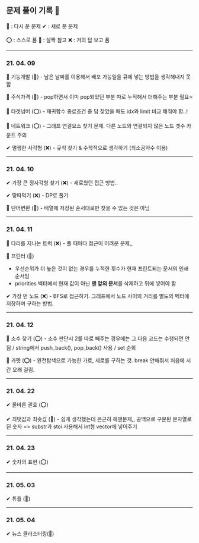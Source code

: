 ## 문제 풀이 기록 📝

🔄 : 다시 푼 문제   ✔ : 새로 푼 문제 </br></br>
⭕ : 스스로 품  🔺 : 살짝 참고   ❌ : 거의 답 보고 품

----------------------------------------------

### 21. 04. 09
🔄 기능개발 (🔺) - 남은 날짜를 이용해서 배포 가능일을 큐에 넣는 방법을 생각해내지 못함

🔄 주식가격 (🔺) - pop하면서 이미 pop되었던 부분 따로 누적해서 더해주는 부분 필요⭐

🔄 타겟넘버 (⭕) - 재귀함수 종료조건 중 답 찾았을 때도 idx와 limit 비교 해줘야 함..! 

🔄 네트워크 (⭕) - 그래프 연결요소 찾기 문제. 다른 노드와 연결되지 않은 노드 갯수 카운트 주의

✔ 멀쩡한 사각형 (❌) - 규칙 찾기 & 수학적으로 생각하기 (최소공약수 이용)

------------------------------------------------

### 21. 04. 10
✔ 가장 큰 정사각형 찾기 (❌) - 새로웠던 접근 방법..

✔ 땅따먹기 (❌) - DP로 풀기

🔄 단어변환 (🔺) - 배열에 저장된 순서대로만 찾을 수 있는 것은 아님

------------------------------------------------

### 21. 04. 11
🔄 다리를 지나는 트럭 (❌) - 풀 때마다 접근이 어려운 문제,,

🔄 프린터 (🔺) 
- 우선순위가 더 높은 것이 없는 경우를 누적한 횟수가 현재 프린트되는 문서의 인쇄순서임 
- priorities 벡터에서 현재 값이 아닌 **맨 앞의 문서**를 삭제하고 뒤에 넣어야 함

✔ 가장 먼 노드 (❌) - BFS로 접근하기. 그래프에서 노드 사이의 거리를 별도의 벡터에 저장하며 구하는 방법.

-----------------------------------------------
### 21. 04. 12
🔄 소수 찾기 (⭕) - 소수 판단시 2를 따로 빼주는 경우에는 그 다음 코드는 수행되면 안됨 / string에서 push_back(), pop_back() 사용 / set 순회

🔄 카펫 (⭕) - 완전탐색으로 가능한 가로, 세로를 구하는 것. break 안해줘서 처음에 시간 오래 걸림.

-----------------------------------------------
### 21. 04. 22
✔ 올바른 괄호 (⭕)

✔ 최댓값과 최솟값 (🔺) - 쉽게 생각했는데 은근히 헤맨문제,, 공백으로 구분된 문자열로 된 숫자 => substr과 stoi 사용해서 int형 vector에 넣어주기

----------------------------------------------
### 21. 04. 23
✔ 숫자의 표현 (⭕)

---------------------------------------------
### 21. 05. 03
✔ 튜플 (🔺)

---------------------------------------------
### 21. 05. 04
✔ 뉴스 클러스터링(🔺)
